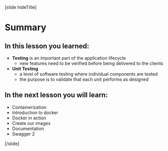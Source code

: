 [slide hideTitle]

# Summary

## In this lesson you learned:
- **Testing** is an important part of the application lifecycle
    - new features need to be verified before being delivered to the clients
- **Unit Testing**
   - a level of software testing where individual components are tested
   - the purpose is to validate that each unit performs as designed



## In the next lesson you will learn:
- Containerization​
- Introduction to docker​
- Docker in action​
- Create our images​
- Documentation​
- Swagger 2

[/slide]